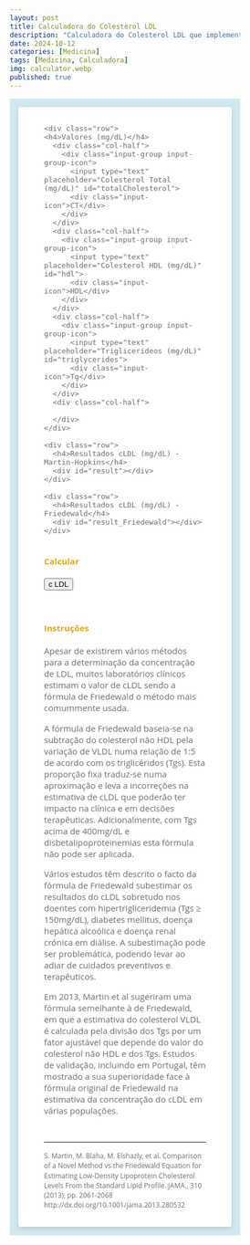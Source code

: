 ```yaml
---
layout: post
title: Calculadora do Colesterol LDL
description: "Calculadora do Colesterol LDL que implementa a fórmula de Martin‐Hopkins e que, de acordo com os estudos efectuados, oferece valores estimados de cLDL com menor margem de erro face à clássica formula de Friedewald"
date: 2024-10-12
categories: [Medicina]
tags: [Medicina, Calculadora]
img: calculator.webp
published: true
---
```

<style>
  
*,
*:before,
*:after {
  box-sizing: border-box;
}
.calc {
 background-color: #d1e8ee;
 padding: 10px;
  padding: 1em;
  font-family: "Open Sans", "Helvetica Neue", Helvetica, Arial, sans-serif;
  font-size: 15px;
  }

.container {
  font-size: 15px;
  color: #6b6b6b;
  max-width: 50em;
  padding: 1em 3em 2em 3em;
  margin: 0em auto;
  background-color: #fff;
  border-radius: 4.2px;
  box-shadow: 0px 3px 10px -2px rgba(0, 0, 0, 0.2);
}


h4 {
  color: #f0a500;
}
input,
input[type="radio"] + label,
input[type="checkbox"] + label:before,
select option,
select {
  width: 100%;
  padding: 1em;
  line-height: 1.4;
  background-color: #f9f9f9;
  border: 1px solid #e5e5e5;
  border-radius: 3px;
  -webkit-transition: 0.35s ease-in-out;
  -moz-transition: 0.35s ease-in-out;
  -o-transition: 0.35s ease-in-out;
  transition: 0.35s ease-in-out;
  transition: all 0.35s ease-in-out;
}
input:focus {
  outline: 0;
  border-color: #bd8200;
}
input:focus + .input-icon i {
  color: #f0a500;
}
input:focus + .input-icon:after {
  border-right-color: #f0a500;
}
input[type="radio"] {
  display: none;
}
input[type="radio"] + label,
select {
  display: inline-block;
  width: 50%;
  text-align: center;
  float: left;
  border-radius: 0;
}
input[type="radio"] + label:first-of-type {
  border-top-left-radius: 3px;
  border-bottom-left-radius: 3px;
}
input[type="radio"] + label:last-of-type {
  border-top-right-radius: 3px;
  border-bottom-right-radius: 3px;
}
input[type="radio"] + label i {
  padding-right: 0.4em;
}
input[type="radio"]:checked + label,
input:checked + label:before,
select:focus,
select:active {
  background-color: #f0a500;
  color: #fff;
  border-color: #bd8200;
}
input[type="checkbox"] {
  display: none;
}
input[type="checkbox"] + label {
  position: relative;
  display: block;
  padding-left: 1.6em;
}
input[type="checkbox"] + label:before {
  position: absolute;
  top: 0.2em;
  left: 0;
  display: block;
  width: 1em;
  height: 1em;
  padding: 0;
  content: "";
}
input[type="checkbox"] + label:after {
  position: absolute;
  top: 0.45em;
  left: 0.2em;
  font-size: 0.8em;
  color: #fff;
  opacity: 0;
  font-family: FontAwesome;
  content: "\f00c";
}
input:checked + label:after {
  opacity: 1;
}
select {
  height: 3.4em;
  line-height: 2;
}
select:first-of-type {
  border-top-left-radius: 3px;
  border-bottom-left-radius: 3px;
}
select:last-of-type {
  border-top-right-radius: 3px;
  border-bottom-right-radius: 3px;
}
select:focus,
select:active {
  outline: 0;
}
select option {
  background-color: #f0a500;
  color: #fff;
}
.input-group {
  margin-bottom: 1em;
  zoom: 1;
}
.input-group:before,
.input-group:after {
  content: "";
  display: table;
}
.input-group:after {
  clear: both;
}
.input-group-icon {
  position: relative;
}
.input-group-icon input {
  padding-left: 4.4em;
}
.input-group-icon .input-icon {
  position: absolute;
  top: 0;
  left: 0;
  width: 3.4em;
  height: 3.4em;
  line-height: 3.4em;
  text-align: center;
  pointer-events: none;
}
.input-group-icon .input-icon:after {
  position: absolute;
  top: 0.6em;
  bottom: 0.6em;
  left: 3.4em;
  display: block;
  border-right: 1px solid #e5e5e5;
  content: "";
  -webkit-transition: 0.35s ease-in-out;
  -moz-transition: 0.35s ease-in-out;
  -o-transition: 0.35s ease-in-out;
  transition: 0.35s ease-in-out;
  transition: all 0.35s ease-in-out;
}
.input-group-icon .input-icon i {
  -webkit-transition: 0.35s ease-in-out;
  -moz-transition: 0.35s ease-in-out;
  -o-transition: 0.35s ease-in-out;
  transition: 0.35s ease-in-out;
  transition: all 0.35s ease-in-out;
}

.row {
  zoom: 1;
}
.row:before,
.row:after {
  content: "";
  display: table;
}
.row:after {
  clear: both;
}
.col-half {
  padding-right: 10px;
  float: left;
  width: 50%;
}
.col-half:last-of-type {
  padding-right: 10px;
}
.col-third {
  padding-right: 10px;
  float: left;
  width: 33.33333333%;
}
.col-third:last-of-type {
  padding-right: 10px;
}
@media only screen and (max-width: 540px) {
  .col-half {
    width: 100%;
    padding-right: 0;
  }
}

#result {
  color: #272323;
  font-weight: 600;
}
#result_Friedewald {
  font-weight: 600;
}

.referencia {
  font-size: 0.8em
}
</style>


<div class="calc">
<div class="container">
  <form>
    
    <div class="row">
    <h4>Valores (mg/dL)</h4>
      <div class="col-half">
        <div class="input-group input-group-icon">
          <input type="text" placeholder="Colesterol Total (mg/dL)" id="totalCholesterol">
          <div class="input-icon">CT</div>
        </div>
      </div>
      <div class="col-half">
        <div class="input-group input-group-icon">
          <input type="text" placeholder="Colesterol HDL (mg/dL)" id="hdl">
          <div class="input-icon">HDL</div>
        </div>
      </div>
      <div class="col-half">
        <div class="input-group input-group-icon">
          <input type="text" placeholder="Triglicerideos (mg/dL)" id="triglycerides">
          <div class="input-icon">Tg</div>
        </div>
      </div>
      <div class="col-half">
        
      </div>
    </div>
    
    <div class="row">
      <h4>Resultados cLDL (mg/dL) - Martin‐Hopkins</h4>
      <div id="result"></div>
    </div>
    
    <div class="row">
      <h4>Resultados cLDL (mg/dL) - Friedewald</h4>
      <div id="result_Friedewald"></div>
    </div>
    
    
  </form>
<div class="row">
  <h4>Calcular</h4>
  <div class="input-group">
    <button type="“button”" onclick="calculateLDL()">c LDL</button>
  </div>
</div> 
  
  <div class="row"><br>
      <h4>Instruções</h4>
      <div class="input-group">
        <label>Apesar de existirem vários métodos para a determinação da concentração de LDL, muitos laboratórios clínicos estimam o valor de cLDL sendo a fórmula de Friedewald o método mais comummente usada.

A fórmula de Friedewald baseia‐se na subtração do colesterol não HDL pela variação de VLDL numa relação de 1:5 de acordo com os triglicéridos (Tgs). Esta proporção fixa traduz-se numa aproximação e leva a incorreções na estimativa de cLDL que poderão ter impacto na clínica e em decisões terapêuticas. Adicionalmente, com Tgs acima de 400mg/dL e disbetalipoproteinemias esta fórmula não pode ser aplicada.
<p>
Vários estudos têm descrito o facto da fórmula de Friedewald subestimar os resultados do cLDL sobretudo nos doentes com hipertrigliceridemia (Tgs ≥ 150mg/dL), diabetes mellitus, doença hepática alcoólica e doença renal crónica em diálise. A subestimação pode ser problemática, podendo levar ao adiar de cuidados preventivos e terapêuticos. <p>
 Em 2013, Martin et al sugeriram uma fórmula semelhante à de Friedewald, em que a estimativa do colesterol VLDL é calculada pela divisão dos Tgs por um fator ajustável que depende do valor do colesterol não HDL e dos Tgs. Estudos de validação, incluindo em Portugal, têm mostrado a sua superioridade face à fórmula original de Friedewald na estimativa da concentração do cLDL em várias populações.</label>
      </div>
    </div>
  
<hr>
<div class="referencia">
  S. Martin, M. Blaha, M. Elshazly, et al.
Comparison of a Novel Method vs the Friedewald Equation for Estimating Low‐Density Lipoprotein Cholesterol Levels From the Standard Lipid Profile.
JAMA., 310 (2013), pp. 2061-2068
http://dx.doi.org/10.1001/jama.2013.280532
  
  
</div></div></div>

<script>
// Tabela de pesquisa f(TG) 
    const lookupTable = [
        { range: "7-49", factors: { "<100": 3.5, "100-129": 3.4, "130-159": 3.3, "160-189": 3.3, "190-219": 3.2, ">220": 3.1 }},
        { range: "50-56", factors: { "<100": 4.0, "100-129": 3.9, "130-159": 3.7, "160-189": 3.6, "190-219": 3.6, ">220": 3.4 }},
        { range: "57-61", factors: { "<100": 4.3, "100-129": 4.1, "130-159": 4.0, "160-189": 3.9, "190-219": 3.8, ">220": 3.6 }},
        { range: "62-66", factors: { "<100": 4.5, "100-129": 4.3, "130-159": 4.1, "160-189": 4.0, "190-219": 3.9, ">220": 3.9 }},
        { range: "67-71", factors: { "<100": 4.7, "100-129": 4.4, "130-159": 4.3, "160-189": 4.2, "190-219": 4.1, ">220": 3.9 }},
        { range: "72-75", factors: { "<100": 4.8, "100-129": 4.6, "130-159": 4.4, "160-189": 4.2, "190-219": 4.2, ">220": 4.1 }},
        { range: "76-79", factors: { "<100": 4.9, "100-129": 4.6, "130-159": 4.5, "160-189": 4.3, "190-219": 4.3, ">220": 4.2 }},
        { range: "80-83", factors: { "<100": 5.0, "100-129": 4.8, "130-159": 4.6, "160-189": 4.4, "190-219": 4.3, ">220": 4.2 }},
        { range: "84-87", factors: { "<100": 5.1, "100-129": 4.8, "130-159": 4.6, "160-189": 4.5, "190-219": 4.4, ">220": 4.3 }},
        { range: "88-92", factors: { "<100": 5.2, "100-129": 4.9, "130-159": 4.7, "160-189": 4.6, "190-219": 4.4, ">220": 4.3 }},
        { range: "93-96", factors: { "<100": 5.3, "100-129": 5.0, "130-159": 4.8, "160-189": 4.7, "190-219": 4.5, ">220": 4.4 }},
        { range: "97-100", factors: { "<100": 5.4, "100-129": 5.1, "130-159": 4.8, "160-189": 4.7, "190-219": 4.5, ">220": 4.3 }},
        { range: "101-105", factors: { "<100": 5.5, "100-129": 5.2, "130-159": 5.0, "160-189": 4.7, "190-219": 4.6, ">220": 4.5 }},
        { range: "106-110", factors: { "<100": 5.6, "100-129": 5.3, "130-159": 5.0, "160-189": 4.8, "190-219": 4.6, ">220": 4.5 }},
        { range: "111-115", factors: { "<100": 5.7, "100-129": 5.4, "130-159": 5.1, "160-189": 4.9, "190-219": 4.7, ">220": 4.5 }},
        { range: "116-120", factors: { "<100": 5.8, "100-129": 5.5, "130-159": 5.2, "160-189": 5.0, "190-219": 4.8, ">220": 4.6 }},
        { range: "121-126", factors: { "<100": 6.0, "100-129": 5.5, "130-159": 5.3, "160-189": 5.0, "190-219": 4.8, ">220": 4.6 }},
        { range: "127-132", factors: { "<100": 6.1, "100-129": 5.7, "130-159": 5.3, "160-189": 5.1, "190-219": 4.9, ">220": 4.7 }},
        { range: "133-138", factors: { "<100": 6.2, "100-129": 5.8, "130-159": 5.4, "160-189": 5.2, "190-219": 5.0, ">220": 4.7 }},
        { range: "139-146", factors: { "<100": 6.3, "100-129": 5.9, "130-159": 5.6, "160-189": 5.3, "190-219": 5.0, ">220": 4.8 }},
        { range: "147-154", factors: { "<100": 6.5, "100-129": 6.0, "130-159": 5.7, "160-189": 5.4, "190-219": 5.1, ">220": 4.8 }},
        { range: "155-163", factors: { "<100": 6.7, "100-129": 6.2, "130-159": 5.8, "160-189": 5.4, "190-219": 5.2, ">220": 4.9 }},
        { range: "164-173", factors: { "<100": 6.8, "100-129": 6.3, "130-159": 5.9, "160-189": 5.5, "190-219": 5.3, ">220": 5.0 }},
        { range: "174-185", factors: { "<100": 7.0, "100-129": 6.5, "130-159": 6.0, "160-189": 5.7, "190-219": 5.4, ">220": 5.1 }},
        { range: "186-201", factors: { "<100": 7.3, "100-129": 6.7, "130-159": 6.2, "160-189": 5.8, "190-219": 5.5, ">220": 5.2 }},
        { range: "202-220", factors: { "<100": 7.6, "100-129": 6.9, "130-159": 6.4, "160-189": 6.0, "190-219": 5.6, ">220": 5.3 }},
        { range: "221-247", factors: { "<100": 8.0, "100-129": 7.2, "130-159": 6.6, "160-189": 6.2, "190-219": 5.9, ">220": 5.4 }},
        { range: "248-292", factors: { "<100": 8.5, "100-129": 7.6, "130-159": 7.0, "160-189": 6.5, "190-219": 6.1, ">220": 5.6 }},
        { range: "293-399", factors: { "<100": 9.5, "100-129": 8.3, "130-159": 7.5, "160-189": 7.0, "190-219": 6.5, ">220": 5.9 }},
        { range: "400-13975", factors: { "<100": 11.9, "100-129": 10.0, "130-159": 8.8, "160-189": 8.1, "190-219": 7.5, ">220": 6.7 }}
    ];

    // Função para descobrir o factor de correcção em função do valor de Tg e n-HDL
    function findFactor(triglycerides, nonHDL) {
        let factor;
        for (let row of lookupTable) {
            let [min, max] = row.range.split('-').map(Number);
            if (triglycerides >= min && triglycerides <= max) {
                if (nonHDL < 100) factor = row.factors["<100"];
                else if (nonHDL <= 129) factor = row.factors["100-129"];
                else if (nonHDL <= 159) factor = row.factors["130-159"];
                else if (nonHDL <= 189) factor = row.factors["160-189"];
                else if (nonHDL <= 219) factor = row.factors["190-219"];
                else factor = row.factors[">220"];
                break;
            }
        }
        return factor || 5.0; // failsafe: 5.0 se sem match
    }

    // Função para determinar valor de LDL usando a fórmula Martin/Hopkins
    function calculateLDL() {
        // obter valores
        let totalCholesterol = parseFloat(document.getElementById("totalCholesterol").value);
        let hdl = parseFloat(document.getElementById("hdl").value);
        let triglycerides = parseFloat(document.getElementById("triglycerides").value);

        if (isNaN(totalCholesterol) || isNaN(hdl) || isNaN(triglycerides)) {
            document.getElementById("result").innerText = "Please enter valid values!";
            return;
        }

        // calcular n-HDL
        let nonHDL = totalCholesterol - hdl;

        // Obter f de correcção
        let factor = findFactor(triglycerides, nonHDL);

        // Aplicar a fórmula e já que estamos nisto calcular também com a fórmula de Friedewald
        let ldl = totalCholesterol - hdl - (triglycerides / factor);
        let ldl_f = totalCholesterol - hdl - (triglycerides / 5);

        // Display resultado
        document.getElementById("result").innerText = "cLDL (mg/dL): " + ldl.toFixed(1);
      
      // Display Colesterol total - Colesterol HDL – (Triglicéridos/5) 
      document.getElementById("result_Friedewald").innerText = "cLDL (mg/dL): " + ldl_f.toFixed(1);
    }
</script>
